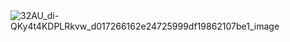 <img alt="32AU_di-QKy4t4KDPLRkvw_d017266162e24725999df19862107be1_image" src="https://github.com/3mohamed-abdelfattah/Little_Lemon_Project/assets/142848460/04f131f1-2eba-4c50-a321-ac2bc4172528">
